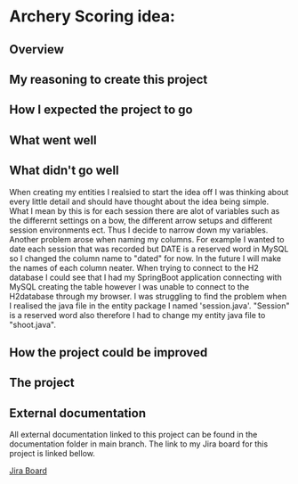 # Archery Scoring idea:

## Overview


## My reasoning to create this project



## How I expected the project to go


## What went well



## What didn't go well
When creating my entities I realsied to start the idea off I was thinking about every little detail and should have thought about the idea being simple. What I mean by this is for each session there are alot of variables such as the differernt settings on a bow, the different arrow setups and different session environments ect. Thus I decide to narrow down my variables. Another problem arose when naming my columns. For example I wanted to date each session that was recorded but DATE is a reserved word in MySQL so I changed the column name to "dated" for now. In the future I will make the names of each column neater.
When trying to connect to the H2 database I could see that I had my SpringBoot application connecting with MySQL creating the table however I was unable to connect to the H2database through my browser. I was struggling to find the problem when I realised the java file in the entity package I named 'session.java'. "Session" is a reserved word also therefore I had to change my entity java file to "shoot.java".


## How the project could be improved



## The project


## External documentation
All external documentation linked to this project can be found in the documentation folder in main branch. The link to my Jira board for this project is linked bellow.

[Jira Board](https://dylan-patel.atlassian.net/jira/software/projects/AP/boards/5 "Dylan's Archery Project Jira Board")
